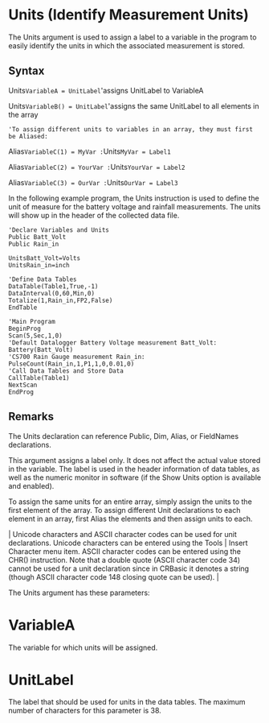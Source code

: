# Units (Identify Measurement Units)

The Units argument is used to assign a label to a variable in the program to easily identify the units in which the associated measurement is stored.

## Syntax

Units`VariableA = UnitLabel`'assigns UnitLabel to VariableA

Units`VariableB() = UnitLabel`'assigns the same UnitLabel to all elements in the array

```
'To assign different units to variables in an array, they must first be Aliased:
```

Alias`VariableC(1) = MyVar :`Units`MyVar = Label1`

Alias`VariableC(2) = YourVar :`Units`YourVar = Label2`

Alias`VariableC(3) = OurVar :`Units`OurVar = Label3`

In the following example program, the Units instruction is used to define the unit of measure for the battery voltage and rainfall measurements. The units will show up in the header of the collected data file.

```
'Declare Variables and Units
Public Batt_Volt
Public Rain_in

UnitsBatt_Volt=Volts
UnitsRain_in=inch

'Define Data Tables
DataTable(Table1,True,-1)
DataInterval(0,60,Min,0)
Totalize(1,Rain_in,FP2,False)
EndTable

'Main Program
BeginProg
Scan(5,Sec,1,0)
'Default Datalogger Battery Voltage measurement Batt_Volt:
Battery(Batt_Volt)
'CS700 Rain Gauge measurement Rain_in:
PulseCount(Rain_in,1,P1,1,0,0.01,0)
'Call Data Tables and Store Data
CallTable(Table1)
NextScan
EndProg
```

## Remarks

The Units declaration can reference Public, Dim, Alias, or FieldNames declarations.

This argument assigns a label only. It does not affect the actual value stored in the variable. The label is used in the header information of data tables, as well as the numeric monitor in software (if the Show Units option is available and enabled).

To assign the same units for an entire array, simply assign the units to the first element of the array. To assign different Unit declarations to each element in an array, first Alias the elements and then assign units to each.

| Unicode characters and ASCII character codes can be used for unit declarations. Unicode characters can be entered using the Tools | Insert Character menu item. ASCII character codes can be entered using the CHR() instruction. Note that a double quote (ASCII character code 34) cannot be used for a unit declaration since in CRBasic it denotes a string (though ASCII character code 148 closing quote can be used). |

The Units argument has these parameters:

# VariableA

The variable for which units will be assigned.

# UnitLabel

The label that should be used for units in the data tables. The maximum number of characters for this parameter is 38.

